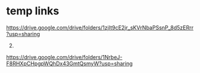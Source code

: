 # temp links

https://drive.google.com/drive/folders/1zjIt9cE2jr_sKVrNbaPSsnP_8d5zERrr?usp=sharing


2)

https://drive.google.com/drive/folders/1NrbeJ-F8RHXpCHpgpWQhDx43GmtQsmyW?usp=sharing

